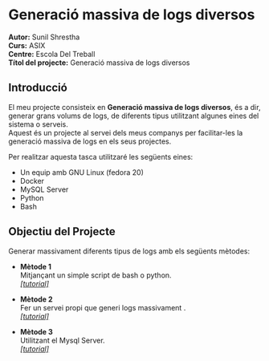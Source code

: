 # Generació massiva de logs diversos 

**Autor:** Sunil Shrestha  	
**Curs:** ASIX  
**Centre:** Escola Del Treball  
**Títol del projecte:** Generació massiva de logs diversos
## Introducció 

El meu projecte consisteix en **Generació massiva de logs diversos**, és a dir, 
generar grans volums de logs, de diferents tipus utilitzant algunes eines del sistema o serveis.  
Aquest és un projecte al servei dels meus companys per facilitar-les la generació massiva de logs en els seus projectes.  

Per realitzar aquesta tasca utilitzaré les següents eines:  

* Un equip amb GNU Linux (fedora 20)
* Docker 
* MySQL Server
* Python  
* Bash 

## Objectiu del Projecte
Generar massivament diferents tipus de logs amb els següents mètodes: 

* **Mètode 1**  
Mitjançant un simple script de bash o python.   
[*[tutorial]*](https://github.com/iamsunil/generate_logs/tree/master/metode1)

* **Mètode 2**    
Fer un servei propi que generi logs massivament .  
[*[tutorial]*](https://github.com/iamsunil/generate_logs/tree/master/metode2)  

* **Mètode 3**  
Utilitzant el Mysql Server.   
[*[tutorial]*](https://github.com/iamsunil/generate_logs/tree/master/metode3)  


